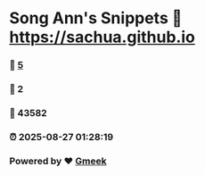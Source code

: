 # Song Ann's Snippets :link: https://sachua.github.io 
### :page_facing_up: [5](https://sachua.github.io/tag.html) 
### :speech_balloon: 2 
### :hibiscus: 43582 
### :alarm_clock: 2025-08-27 01:28:19 
### Powered by :heart: [Gmeek](https://github.com/Meekdai/Gmeek)
